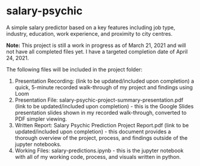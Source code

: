 # salary-psychic
A simple salary predictor based on a key features including job type, industry, education, work experience, and proximity to city centres. 

**Note:** This project is still a work in progress as of March 21, 2021 and will not have all completed files yet. I have a targeted completion date of April 24, 2021. 

The following files will be included in the project folder:
<ol>
  <li> Presentation Recording: (link to be updated/included upon completion) a quick, 5-minute recorded walk-through of my project and findings using Loom
  <li> Presentation File: salary-psychic-project-summary-presentation.pdf (link to be updated/included upon completion) - this is the Google Slides presentation slides shown in my recorded walk-through, converted to PDF simpler viewing. 
  <li> Written Report: Salary Psychic Prediction Project Report.pdf (link to be updated/included upon completion) - this document provides a thorough overview of the project, process, and findings outside of the jupyter notebooks. 
  <li> Working Files: salary-predictions.ipynb - this is the jupyter notebook with all of my working code, process, and visuals written in python. 
</ol>

